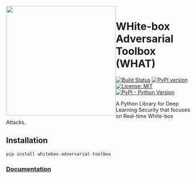 <img src="https://what.wuhanstudio.uk/images/what.png" width=300px style="float: left;" >

# WHite-box Adversarial Toolbox (WHAT)

<!-- [![CircleCI](https://circleci.com/gh/wuhanstudio/whitebox-adversarial-toolbox.svg?style=svg)](https://circleci.com/gh/wuhanstudio/whitebox-adversarial-toolbox) -->
[![Build Status](https://app.travis-ci.com/wuhanstudio/whitebox-adversarial-toolbox.svg?branch=master)](https://app.travis-ci.com/wuhanstudio/whitebox-adversarial-toolbox)
[![PyPI version](https://badge.fury.io/py/whitebox-adversarial-toolbox.svg)](https://badge.fury.io/py/whitebox-adversarial-toolbox)
[![License: MIT](https://img.shields.io/badge/License-MIT-yellow.svg)](https://opensource.org/licenses/MIT)
[![PyPI - Python Version](https://img.shields.io/pypi/pyversions/whitebox-adversarial-toolbox)](https://pypi.org/project/whitebox-adversarial-toolbox/)

A Python Library for Deep Learning Security that focuses on Real-time White-box Attacks.

## Installation

```python
pip install whitebox-adversarial-toolbox
```

<h3> <a href="https://what.wuhanstudio.uk/"> Documentation </a>
